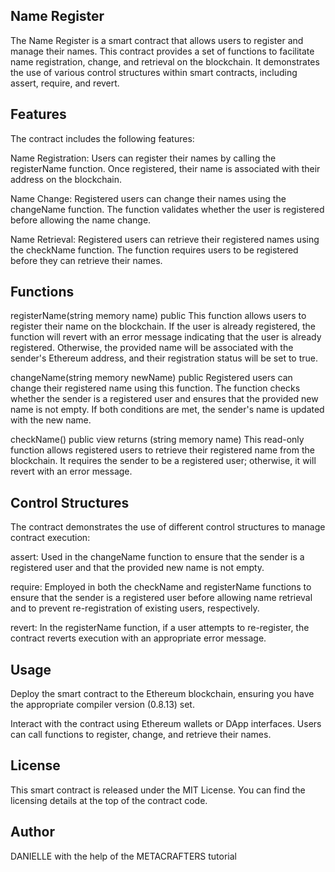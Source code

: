 ## Name Register 
The Name Register is a smart contract that allows users to register and manage their names. This contract provides a set of functions to facilitate name registration, change, and retrieval on the blockchain. It demonstrates the use of various control structures within smart contracts, including assert, require, and revert.

## Features
The contract includes the following features:

Name Registration: Users can register their names by calling the registerName function. Once registered, their name is associated with their address on the blockchain.

Name Change: Registered users can change their names using the changeName function. The function validates whether the user is registered before allowing the name change.

Name Retrieval: Registered users can retrieve their registered names using the checkName function. The function requires users to be registered before they can retrieve their names.

## Functions
registerName(string memory name) public
This function allows users to register their name on the blockchain. If the user is already registered, the function will revert with an error message indicating that the user is already registered. Otherwise, the provided name will be associated with the sender's Ethereum address, and their registration status will be set to true.

changeName(string memory newName) public
Registered users can change their registered name using this function. The function checks whether the sender is a registered user and ensures that the provided new name is not empty. If both conditions are met, the sender's name is updated with the new name.

checkName() public view returns (string memory name)
This read-only function allows registered users to retrieve their registered name from the blockchain. It requires the sender to be a registered user; otherwise, it will revert with an error message.

## Control Structures
The contract demonstrates the use of different control structures to manage contract execution:

assert: Used in the changeName function to ensure that the sender is a registered user and that the provided new name is not empty.

require: Employed in both the checkName and registerName functions to ensure that the sender is a registered user before allowing name retrieval and to prevent re-registration of existing users, respectively.

revert: In the registerName function, if a user attempts to re-register, the contract reverts execution with an appropriate error message.

## Usage
Deploy the smart contract to the Ethereum blockchain, ensuring you have the appropriate compiler version (0.8.13) set.

Interact with the contract using Ethereum wallets or DApp interfaces. Users can call functions to register, change, and retrieve their names.

## License
This smart contract is released under the MIT License. You can find the licensing details at the top of the contract code.

## Author
DANIELLE with the help of the METACRAFTERS tutorial
